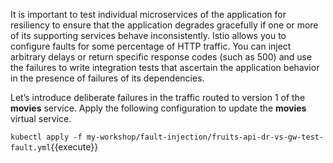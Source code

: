 It is important to test individual microservices of the application for resiliency to ensure that the application degrades gracefully if one or more of its supporting services behave inconsistently. Istio allows you to configure faults for some percentage of HTTP traffic. You can inject arbitrary delays or return specific response codes (such as 500) and use the failures to write integration tests that ascertain the application behavior in the presence of failures of its dependencies.

Let’s introduce deliberate failures in the traffic routed to version 1 of the **movies** service. Apply the following configuration to update the **movies** virtual service.

`kubectl apply -f my-workshop/fault-injection/fruits-api-dr-vs-gw-test-fault.yml`{{execute}}
